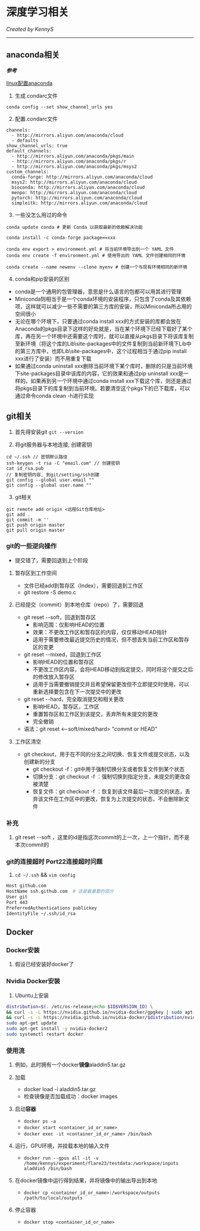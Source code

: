 # 深度学习相关

*Created by KennyS*

---


## anaconda相关

***参考***

[linux配置anaconda](https://blog.csdn.net/FLK_9090/article/details/140035993)


1. 生成.condarc文件

```
conda config --set show_channel_urls yes
```

2. 配置.condarc文件

```
channels:
  - http://mirrors.aliyun.com/anaconda/cloud
  - defaults
show_channel_urls: true
default_channels:
  - http://mirrors.aliyun.com/anaconda/pkgs/main
  - http://mirrors.aliyun.com/anaconda/pkgs/r
  - http://mirrors.aliyun.com/anaconda/pkgs/msys2
custom_channels:
  conda-forge: http://mirrors.aliyun.com/anaconda/cloud
  msys2: http://mirrors.aliyun.com/anaconda/cloud
  bioconda: http://mirrors.aliyun.com/anaconda/cloud
  menpo: http://mirrors.aliyun.com/anaconda/cloud
  pytorch: http://mirrors.aliyun.com/anaconda/cloud
  simpleitk: http://mirrors.aliyun.com/anaconda/cloud
```

3. 一些没怎么用过的命令

```
conda update conda # 更新 Conda 以获取最新的依赖解决功能

conda install -c conda-forge package==xxx

conda env export > environment.yml # 将当前环境导出到一个 YAML 文件
conda env create -f environment.yml # 使用导出的 YAML 文件创建相同的环境

conda create --name newenv --clone myenv # 创建一个与现有环境相同的新环境
```

4. conda和pip安装的区别

- conda是一个通用的包管理器，意思是什么语言的包都可以用其进行管理
- Miniconda则相当于是一个conda环境的安装程序，只包含了conda及其依赖项，这样就可以减少一些不需要的第三方库的安装，所以Miniconda所占用的空间很小
- 无论在哪个环境下，只要通过conda install xxx的方式安装的库都会放在Anaconda的pkgs目录下这样的好处就是，当在某个环境下已经下载好了某个库，再在另一个环境中还需要这个库时，就可以直接从pkgs目录下将该库复制至新环境（将这个库的Lib\site-packages中的文件复制到当前新环境下Lib中的第三方库中，也即Lib\site-packages中，这个过程相当于通过pip install xxx进行了安装）而不用重复下载
- 如果通过conda uninstall xxx删除当前环境下某个库时，删除的只是当前环境下site-packages目录中该库的内容，它的效果和通过pip uninstall xxx是一样的。如果再到另一个环境中通过conda install xxx下载这个库，则还是通过将pkgs目录下的库复制到当前环境。若要清空这个pkgs下的已下载库，可以通过命令conda clean -h进行实现


## git相关

1. 首先得安装git `git --version`

2. 将git服务器与本地连接, 创建密钥

```
cd ~/.ssh // 密钥默认路径
ssh-keygen -t rsa -C "email.com" // 创建密钥
cat id_rsa.pub 
// 复制密钥内容, 到git/setting/ssh创建
git config --global user.email ""
git config --global user.name ""
```

3. git相关

```
git remote add origin <远程Git仓库地址>
git add .
git commit -m ''
git push origin master
git pull origin master
```

### git的一些逆向操作

- 提交错了，需要回退到上个阶段

1. 暂存区到工作空间
    - 文件已经add到暂存区（Index），需要回退到工作区
    - git restore -S demo.c

2. 已经提交（commit）到本地仓库（repo）了，需要回退
    - git reset --soft，回退到暂存区
      - 影响范围：仅影响HEAD的位置
      - 效果：不更改工作区和暂存区的内容，仅仅移动HEAD指针
      - 适用于需要修改最近提交历史的情况，但不想丢失当前工作区和暂存区的变更
    - git reset --mixed，回退到工作区
      - 影响HEAD的位置和暂存区
      - 不更改工作区内容，会将HEAD移动到指定提交，同时将这个提交之后的修改放入暂存区
      - 适用于当需要撤销提交并且希望保留更改但不立即提交时使用，可以重新选择要包含在下一次提交中的更改
    - git reset --hard，完全取消提交和相关更改
      - 影响HEAD，暂存区，工作区
      - 重置暂存区和工作区到该提交，丢弃所有未提交的更改
      - 完全撤销
    - 语法：git reset <--soft/mixed/hard> "commit or HEAD"

3. 工作区清空
    - git checkout，用于在不同的分支之间切换、恢复文件或提交状态，以及创建新的分支
      - git checkout -f：git中用于强制切换分支或者恢复文件到某个状态
      - 切换分支：git checkout -f <branch>：强制切换到指定分支，未提交的更改会被清楚
      - 恢复文件：git checkout -f <file>：恢复到该文件最后一次提交的状态，丢弃该文件在工作区中的更改，恢复为上次提交的状态，不会删除新文件

### 补充 

1. git reset --soft <commit id>，这里的id是指这次commit的上一次，上一个指针，而不是本次commit的

### git的连接超时 Port22连接超时问题

1. `cd ~/.ssh` && `vim config`
```bash
Host github.com
HostName ssh.github.com  # 这是最重要的部分
User git
Port 443
PreferredAuthentications publickey
IdentityFile ~/.ssh/id_rsa
```


## Docker

### Docker安装

1. 假设已经安装好docker了

### Nvidia Docker安装

1. Ubuntu上安装

  ```bash
  distribution=$(. /etc/os-release;echo $ID$VERSION_ID) \
  && curl -s -L https://nvidia.github.io/nvidia-docker/gpgkey | sudo apt-key add - \
  && curl -s -L https://nvidia.github.io/nvidia-docker/$distribution/nvidia-docker.list | sudo tee /etc/apt/sources.list.d/nvidia-docker.list
  sudo apt-get update
  sudo apt-get install -y nvidia-docker2
  sudo systemctl restart docker
  ```

### 使用流

1. 例如，此时拥有一个docker**镜像**aladdin5.tar.gz

2. 加载
    - docker load -i aladdin5.tar.gz
    - 检查镜像是否加载成功：docker images

3. 启动**容器**
    - `docker ps -a`
    - `docker start <container_id_or_name>`
    - `docker exec -it <container_id_or_name> /bin/bash`

4. 运行，GPU环境，并挂载本地的输入文件
    - `docker run --gpus all -it -v /home/kennys/experiment/flare23/testdata:/workspace/inputs aladdin5 /bin/bash`

5. 在docker镜像中运行得到结果，并将镜像中的输出导出到本地
    - `docker cp <container_id_or_name>:/workspace/outputs /path/to/local/outputs`
6. 停止容器
    - `docker stop <container_id_or_name>`
  